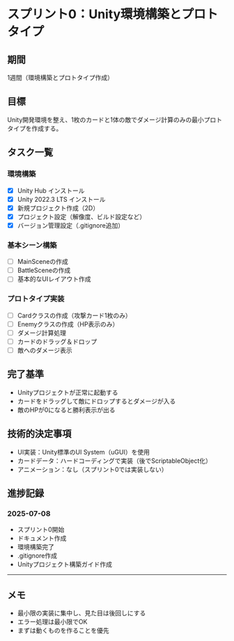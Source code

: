 # スプリント0：Unity環境構築とプロトタイプ

## 期間
1週間（環境構築とプロトタイプ作成）

## 目標
Unity開発環境を整え、1枚のカードと1体の敵でダメージ計算のみの最小プロトタイプを作成する。

## タスク一覧

### 環境構築
- [x] Unity Hub インストール
- [x] Unity 2022.3 LTS インストール
- [x] 新規プロジェクト作成（2D）
- [x] プロジェクト設定（解像度、ビルド設定など）
- [x] バージョン管理設定（.gitignore追加）

### 基本シーン構築
- [ ] MainSceneの作成
- [ ] BattleSceneの作成
- [ ] 基本的なUIレイアウト作成

### プロトタイプ実装
- [ ] Cardクラスの作成（攻撃カード1枚のみ）
- [ ] Enemyクラスの作成（HP表示のみ）
- [ ] ダメージ計算処理
- [ ] カードのドラッグ＆ドロップ
- [ ] 敵へのダメージ表示

## 完了基準
- Unityプロジェクトが正常に起動する
- カードをドラッグして敵にドロップするとダメージが入る
- 敵のHPが0になると勝利表示が出る

## 技術的決定事項
- UI実装：Unity標準のUI System（uGUI）を使用
- カードデータ：ハードコーディングで実装（後でScriptableObject化）
- アニメーション：なし（スプリント0では実装しない）

## 進捗記録

### 2025-07-08
- スプリント0開始
- ドキュメント作成
- 環境構築完了
- .gitignore作成
- Unityプロジェクト構築ガイド作成

---

## メモ
- 最小限の実装に集中し、見た目は後回しにする
- エラー処理は最小限でOK
- まずは動くものを作ることを優先